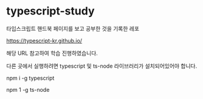 # typescript-study

타입스크립트 핸드북 페이지를 보고 공부한 것을 기록한 레포

https://typescript-kr.github.io/

해당 URL 참고하여 학습 진행하였습니다.

다른 곳에서 실행하려면 typescript 및 ts-node 라이브러리가 설치되어있어야 합니다.

npm i -g typescript

npm 1 -g ts-node
